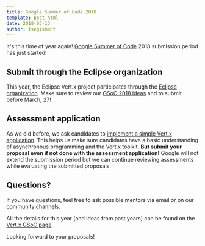 ```yaml
---
title: Google Summer of Code 2018
template: post.html
date: 2018-03-13
author: tsegismont
---
```


It's this time of year again!
[Google Summer of Code](https://summerofcode.withgoogle.com/) 2018 submission period has just started!

## Submit through the Eclipse organization

This year, the Eclipse Vert.x project participates through the [Eclipse organization](https://summerofcode.withgoogle.com/organizations/6364590460370944/).
Make sure to review our [GSoC 2018 ideas](https://wiki.eclipse.org/Google_Summer_of_Code_2018_Ideas#Eclipse_Vert.x) and to submit before March, 27!

## Assessment application

As we did before, we ask candidates to [implement a simple Vert.x application](https://github.com/tsegismont/vertx-gsoc-2018-qotd).
This helps us make sure candidates have a basic understanding of asynchronous programming and the Vert.x toolkit.
**But submit your proposal even if not done with the assessment application!**
Google will not extend the submission period but we can continue reviewing assessments while evaluating the submitted proposals.

## Questions?

If you have questions, feel free to ask possible mentors via email or on our [community channels](/community).

All the details for this year (and ideas from past years) can be found on the [Vert.x GSoC page](/gsoc).

Looking forward to your proposals!
